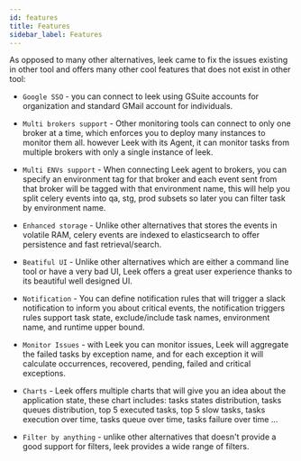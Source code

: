 ```yaml
---
id: features
title: Features
sidebar_label: Features
---
```


As opposed to many other alternatives, leek came to fix the issues existing in other tool and offers many other cool 
features that does not exist in other tool:

- `Google SSO` - you can connect to leek using GSuite accounts for organization and standard GMail account for
individuals.

- `Multi brokers support` - Other monitoring tools can connect to only one broker at a time, which enforces you to 
deploy many instances to monitor them all. however Leek with its Agent, it can monitor tasks from multiple brokers with 
only a single instance of leek.

- `Multi ENVs support` - When connecting Leek agent to brokers, you can specify an environment tag for that broker and 
each event sent from that broker will be tagged with that environment name, this will help you split celery events into 
qa, stg, prod subsets so later you can filter task by environment name.

- `Enhanced storage` - Unlike other alternatives that stores the events in volatile RAM, celery events are indexed to 
elasticsearch to offer persistence and fast retrieval/search.

- `Beatiful UI` - Unlike other alternatives which are either a command line tool or have a very bad UI, Leek offers a 
great user experience thanks to its beautiful well designed UI.

- `Notification` - You can define notification rules that will trigger a slack notification to inform you about critical
events, the notification triggers rules support task state, exclude/include task names, environment name, and runtime 
upper bound.

- `Monitor Issues` - with Leek you can monitor issues, Leek will aggregate the failed tasks by exception name, and for 
each exception it will calculate occurrences, recovered, pending, failed and critical exceptions.

- `Charts` - Leek offers multiple charts that will give you an idea about the application state, these chart includes: 
tasks states distribution, tasks queues distribution, top 5 executed tasks, top 5 slow tasks, tasks execution over time,
tasks queue over time, tasks failure over time ...

- `Filter by anything` - unlike other alternatives that doesn't provide a good support for filters, leek provides a wide
range of filters.

